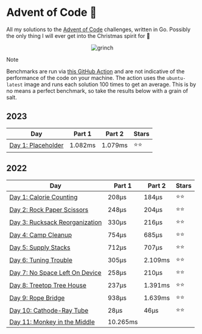 # Advent of Code 📆
All my solutions to the [Advent of Code](https://adventofcode.com/) challenges, written in Go. Possibly the only thing I will ever get into the Christmas spirit for 🎄

<p align="center">
  <img alt="grinch" src="https://github.com/scottmckendry/AoC/assets/39483124/def61fe9-d27c-4440-b033-4fb7630306e0"/>
</p>

> [!NOTE]
> Benchmarks are run via [this GitHub Action](https://github.com/scottmckendry/aoc/actions/workflows/readmeStats.yml) and are not indicative of the performance of the code on your machine.
> The action uses the `ubuntu-latest` image and runs each solution 100 times to get an average. This is by no means a perfect benchmark, so take the results below with a grain of salt.

## 2023
<!-- 2023TableStart -->
| Day | Part 1 | Part 2 | Stars |
| --- | --- | --- | --- |
| [Day 1: Placeholder](https://adventofcode.com/2023/day/1) | 1.082ms | 1.079ms | ⭐⭐ |

<!-- 2023TableEnd -->

## 2022
<!-- 2022TableStart -->
| Day | Part 1 | Part 2 | Stars |
| --- | --- | --- | --- |
| [Day 1: Calorie Counting](https://adventofcode.com/2022/day/1) | 208µs | 184µs | ⭐⭐ |
| [Day 2: Rock Paper Scissors](https://adventofcode.com/2022/day/2) | 248µs | 204µs | ⭐⭐ |
| [Day 3: Rucksack Reorganization](https://adventofcode.com/2022/day/3) | 330µs | 216µs | ⭐⭐ |
| [Day 4: Camp Cleanup](https://adventofcode.com/2022/day/4) | 754µs | 685µs | ⭐⭐ |
| [Day 5: Supply Stacks](https://adventofcode.com/2022/day/5) | 712µs | 707µs | ⭐⭐ |
| [Day 6: Tuning Trouble](https://adventofcode.com/2022/day/6) | 305µs | 2.109ms | ⭐⭐ |
| [Day 7: No Space Left On Device](https://adventofcode.com/2022/day/7) | 258µs | 210µs | ⭐⭐ |
| [Day 8: Treetop Tree House](https://adventofcode.com/2022/day/8) | 237µs | 1.391ms | ⭐⭐ |
| [Day 9: Rope Bridge](https://adventofcode.com/2022/day/9) | 938µs | 1.639ms | ⭐⭐ |
| [Day 10: Cathode-Ray Tube](https://adventofcode.com/2022/day/10) | 28µs | 46µs | ⭐⭐ |
| [Day 11: Monkey in the Middle](https://adventofcode.com/2022/day/11) | 10.265ms | 
<!-- 2022TableEnd -->
